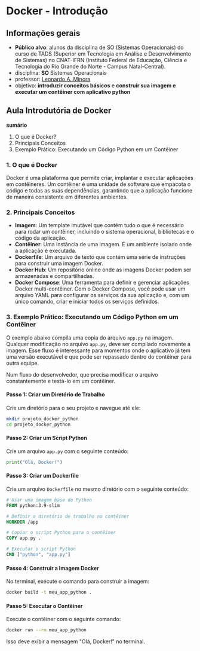 # Docker - Introdução

## Informações gerais
- **Público alvo**: alunos da disciplina de SO (Sistemas Operacionais) do curso de TADS (Superior em Tecnologia em Análise e Desenvolvimento de Sistemas) no CNAT-IFRN (Instituto Federal de Educação, Ciência e Tecnologia do Rio Grande do Norte - Campus Natal-Central).
- disciplina: **SO** Sistemas Operacionais
- professor: [Leonardo A. Minora](https://github.com/leonardo-minora)
- objetivo: **introduzir conceitos básicos** e **construir sua imagem e executar um contêiner com aplicativo python**


## Aula Introdutória de Docker
**sumário**
1. O que é Docker?
2. Principais Conceitos
3. Exemplo Prático: Executando um Código Python em um Contêiner

### 1. O que é Docker
Docker é uma plataforma que permite criar, implantar e executar aplicações em contêineres. Um contêiner é uma unidade de software que empacota o código e todas as suas dependências, garantindo que a aplicação funcione de maneira consistente em diferentes ambientes.

### 2. Principais Conceitos
- **Imagem**: Um template imutável que contém tudo o que é necessário para rodar um contêiner, incluindo o sistema operacional, bibliotecas e o código da aplicação.
- **Contêiner**: Uma instância de uma imagem. É um ambiente isolado onde a aplicação é executada.
- **Dockerfile**: Um arquivo de texto que contém uma série de instruções para construir uma imagem Docker.
- **Docker Hub**: Um repositório online onde as imagens Docker podem ser armazenadas e compartilhadas.
- **Docker Compose**: Uma ferramenta para definir e gerenciar aplicações Docker multi-contêiner. Com o Docker Compose, você pode usar um arquivo YAML para configurar os serviços da sua aplicação e, com um único comando, criar e iniciar todos os serviços definidos.

### 3. Exemplo Prático: Executando um Código Python em um Contêiner
O exemplo abaixo compila uma copia do arquivo `app.py` na imagem.
Qualquer modificação no arquivo `app.py`, deve ser compilado novamente a imagem.
Esse fluxo é interessante para momentos onde o aplicativo já tem uma versão executável e que pode ser repassado dentro do contêiner para outra equipe.

Num fluxo do desenvolvedor, que precisa modificar o arquivo constantemente e testá-lo em um contêiner.

#### Passo 1: Criar um Diretório de Trabalho
Crie um diretório para o seu projeto e navegue até ele:
```bash
mkdir projeto_docker_python
cd projeto_docker_python

```

#### Passo 2: Criar um Script Python
Crie um arquivo `app.py` com o seguinte conteúdo:
```python
print("Olá, Docker!")
```

#### Passo 3: Criar um Dockerfile
Crie um arquivo `Dockerfile` no mesmo diretório com o seguinte conteúdo:
```Dockerfile
# Usar uma imagem base do Python
FROM python:3.9-slim

# Definir o diretório de trabalho no contêiner
WORKDIR /app

# Copiar o script Python para o contêiner
COPY app.py .

# Executar o script Python
CMD ["python", "app.py"]
```

#### Passo 4: Construir a Imagem Docker
No terminal, execute o comando para construir a imagem:
```bash
docker build -t meu_app_python .
```

#### Passo 5: Executar o Contêiner
Execute o contêiner com o seguinte comando:
```bash
docker run --rm meu_app_python
```

Isso deve exibir a mensagem "Olá, Docker!" no terminal.

